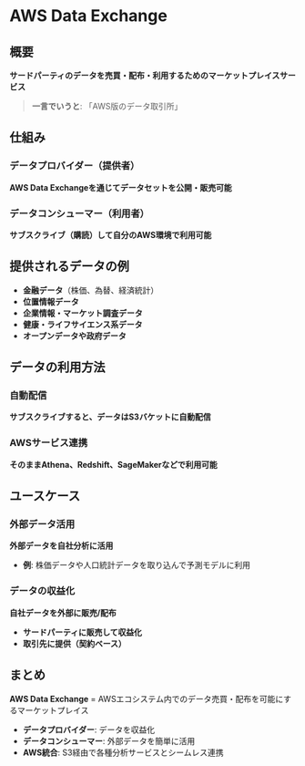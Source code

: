 # AWS Data Exchange

## 概要

**サードパーティのデータを売買・配布・利用するためのマーケットプレイスサービス**

> **一言でいうと**: 「AWS版のデータ取引所」

## 仕組み

### データプロバイダー（提供者）
**AWS Data Exchangeを通じてデータセットを公開・販売可能**

### データコンシューマー（利用者）
**サブスクライブ（購読）して自分のAWS環境で利用可能**

## 提供されるデータの例

- **金融データ**（株価、為替、経済統計）
- **位置情報データ**
- **企業情報・マーケット調査データ**
- **健康・ライフサイエンス系データ**
- **オープンデータや政府データ**

## データの利用方法

### 自動配信
**サブスクライブすると、データはS3バケットに自動配信**

### AWSサービス連携
**そのままAthena、Redshift、SageMakerなどで利用可能**

## ユースケース

### 外部データ活用
**外部データを自社分析に活用**

- **例**: 株価データや人口統計データを取り込んで予測モデルに利用

### データの収益化
**自社データを外部に販売/配布**

- **サードパーティに販売して収益化**
- **取引先に提供（契約ベース）**

## まとめ

**AWS Data Exchange** = AWSエコシステム内でのデータ売買・配布を可能にするマーケットプレイス

- **データプロバイダー**: データを収益化
- **データコンシューマー**: 外部データを簡単に活用
- **AWS統合**: S3経由で各種分析サービスとシームレス連携